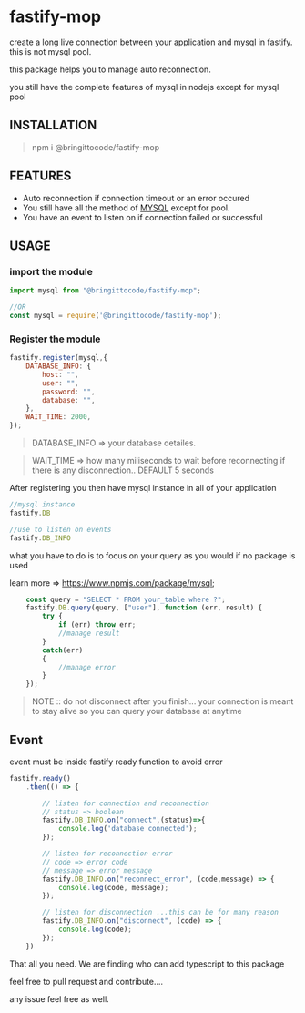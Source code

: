 # fastify-mop
create a long live connection between your application and mysql in fastify. this is not mysql pool.

this package helps you to manage auto reconnection.

you still have the complete features of mysql in nodejs except for mysql pool

## INSTALLATION
> npm i @bringittocode/fastify-mop

## FEATURES

* Auto reconnection if connection timeout or an error occured
* You still have all the method of [MYSQL](https://www.npmjs.com/package/mysql) except for pool.
* You have an event to listen on if connection failed or successful

## USAGE

### import the module
```js
import mysql from "@bringittocode/fastify-mop";

//OR
const mysql = require('@bringittocode/fastify-mop');
```

### Register the module
```js
fastify.register(mysql,{
    DATABASE_INFO: {
        host: "",
        user: "",
        password: "",
        database: "",
    },
    WAIT_TIME: 2000,
});
```

> DATABASE_INFO => your database detailes.

> WAIT_TIME => how many miliseconds to wait before reconnecting if there is any disconnection.. DEFAULT 5 seconds

After registering you then have mysql instance in all of your application
```js
//mysql instance
fastify.DB

//use to listen on events
fastify.DB_INFO
```

what you have to do is to focus on your query as you would if no package is used

learn more => https://www.npmjs.com/package/mysql;

```js
    const query = "SELECT * FROM your_table where ?";
    fastify.DB.query(query, ["user"], function (err, result) {
        try {
            if (err) throw err;
            //manage result
        }
        catch(err)
        {
            //manage error
        }
    });
```
> NOTE :: do not disconnect after you finish... your connection is meant to stay alive so you can query your database at anytime

## Event

event must be inside fastify ready function to avoid error
```js
fastify.ready()
    .then(() => {

        // listen for connection and reconnection
        // status => boolean
        fastify.DB_INFO.on("connect",(status)=>{
            console.log('database connected');
        });

        // listen for reconnection error
        // code => error code
        // message => error message
        fastify.DB_INFO.on("reconnect_error", (code,message) => {
            console.log(code, message);
        });

        // listen for disconnection ...this can be for many reason
        fastify.DB_INFO.on("disconnect", (code) => {
            console.log(code);
        });
    })
```

That all you need.
We are finding who can add typescript to this package

feel free to pull request and contribute....

any issue feel free as well.